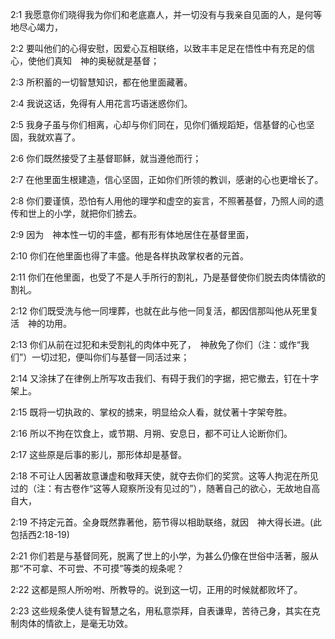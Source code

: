 <a id="1"></a>2:1  我愿意你们晓得我为你们和老底嘉人，并一切没有与我亲自见面的人，是何等地尽心竭力，  

<a id="2"></a>2:2  要叫他们的心得安慰，因爱心互相联络，以致丰丰足足在悟性中有充足的信心，使他们真知　神的奥秘就是基督；  

<a id="3"></a>2:3  所积蓄的一切智慧知识，都在他里面藏著。  

<a id="4"></a>2:4  我说这话，免得有人用花言巧语迷惑你们。  

<a id="5"></a>2:5  我身子虽与你们相离，心却与你们同在，见你们循规蹈矩，信基督的心也坚固，我就欢喜了。  

<a id="6"></a>2:6  你们既然接受了主基督耶稣，就当遵他而行；  

<a id="7"></a>2:7  在他里面生根建造，信心坚固，正如你们所领的教训，感谢的心也更增长了。  

<a id="8"></a>2:8  你们要谨慎，恐怕有人用他的理学和虚空的妄言，不照著基督，乃照人间的遗传和世上的小学，就把你们掳去。  

<a id="9"></a>2:9  因为　神本性一切的丰盛，都有形有体地居住在基督里面，  

<a id="10"></a>2:10  你们在他里面也得了丰盛。他是各样执政掌权者的元首。  

<a id="11"></a>2:11  你们在他里面，也受了不是人手所行的割礼，乃是基督使你们脱去肉体情欲的割礼。  

<a id="12"></a>2:12  你们既受洗与他一同埋葬，也就在此与他一同复活，都因信那叫他从死里复活　神的功用。  

<a id="13"></a>2:13  你们从前在过犯和未受割礼的肉体中死了，　神赦免了你们（注：或作“我们”）一切过犯，便叫你们与基督一同活过来；  

<a id="14"></a>2:14  又涂抹了在律例上所写攻击我们、有碍于我们的字据，把它撤去，钉在十字架上。  

<a id="15"></a>2:15  既将一切执政的、掌权的掳来，明显给众人看，就仗著十字架夸胜。  

<a id="16"></a>2:16  所以不拘在饮食上，或节期、月朔、安息日，都不可让人论断你们。  

<a id="17"></a>2:17  这些原是后事的影儿，那形体却是基督。  

<a id="18"></a>2:18  不可让人因著故意谦虚和敬拜天使，就夺去你们的奖赏。这等人拘泥在所见过的（注：有古卷作“这等人窥察所没有见过的”），随著自己的欲心，无故地自高自大，  

<a id="19"></a>2:19  不持定元首。全身既然靠著他，筋节得以相助联络，就因　神大得长进。(此包括西2:18-19)  

<a id="21"></a>2:21  你们若是与基督同死，脱离了世上的小学，为甚么仍像在世俗中活著，服从那“不可拿、不可尝、不可摸”等类的规条呢？  

<a id="22"></a>2:22  这都是照人所吩咐、所教导的。说到这一切，正用的时候就都败坏了。  

<a id="23"></a>2:23  这些规条使人徒有智慧之名，用私意崇拜，自表谦卑，苦待己身，其实在克制肉体的情欲上，是毫无功效。  
